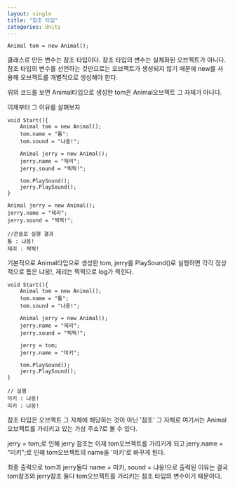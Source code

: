 ```yaml
---
layout: single
title: "참조 타입"
categories: Unity
---
```


	Animal tom = new Animal();

클래스로 만든 변수는 참조 타입이다.
참조 타입의 변수는 실체화된 오브젝트가 아니다.
참조 타입의 변수를 선언하는 것만으로는 오브젝트가 생성되지 않기 때문에 new를 사용해 오브젝트를 개별적으로 생성해야 한다.

위의 코드를 보면 Animal타입으로 생성한 tom은 Animal오브젝트 그 자체가 아니다.

이제부터 그 이유를 살펴보자

	void Start(){
		Animal tom = new Animal();
		tom.name = "톰";
		tom.sound = "냐옹!";
		
		Animal jerry = new Animal();
		jerry.name = "제리";
		jerry.sound = "찍찍!";
		
		tom.PlaySound();
		jerry.PlaySound();
	}
	
	Animal jerry = new Animal();
	jerry.name = "제리";
	jerry.sound = "찍찍!";
	
	//콘솔로 실행 결과
	톰 : 냐옹!
	제리 : 찍찍!

기본적으로 Animal타입으로 생성한 tom, jerry를 PlaySound()로 실행하면
각각 정상적으로 톰은 냐옹!, 제리는 찍찍으로 log가 찍힌다.

	void Start(){
		Animal tom = new Animal();
		tom.name = "톰";
		tom.sound = "냐옹!";
		
		Animal jerry = new Animal();
		jerry.name = "제리";
		jerry.sound = "찍찍!";

		jerry = tom;
		jerry.name = "미키";
		
		tom.PlaySound();
		jerry.PlaySound();
	}
	
	// 실행
	미키 : 냐옹!
	미키 : 냐옹!

참조 타입은 오브젝트 그 자체에 해당하는 것이 아닌 '참조' 그 자체로
여기서는 Animal오브젝트를 가리키고 있는 가상 주소?로 볼 수 있다.

jerry = tom;로 인해 jerry 참조는 이제 tom오브젝트를 가리키게 되고
jerry.name = "미키";로 인해 tom오브젝트의 name을 '미키'로 바꾸게 된다.

최종 출력으로 tom과 jerry둘다 name = 미키, sound = 냐옹!으로 출력된 이유는 결국 tom참조와 jerry참조 둘다 tom오브젝트를 가리키는 참조 타입의 변수이기 때문이다.
